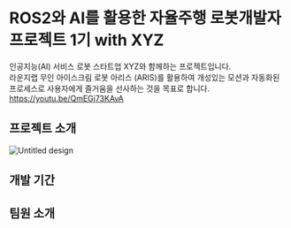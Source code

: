 # ROS2와 AI를 활용한 자율주행 로봇개발자 프로젝트 1기 with XYZ
인공지능(AI) 서비스 로봇 스타트업 XYZ와 함께하는 프로젝트입니다.<br>
라운지랩 무인 아이스크림 로봇 아리스 (ARIS)를 활용하여 개성있는 모션과 자동화된 프로세스로 사용자에게 즐거움을 선사하는 것을 목표로 합니다.<br>
<https://youtu.be/QmEGj73KAvA>

## 프로젝트 소개
![Untitled design](https://github.com/user-attachments/assets/16efa1be-5663-42c4-948d-3846b29ccba2)

## 개발 기간

## 팀원 소개
